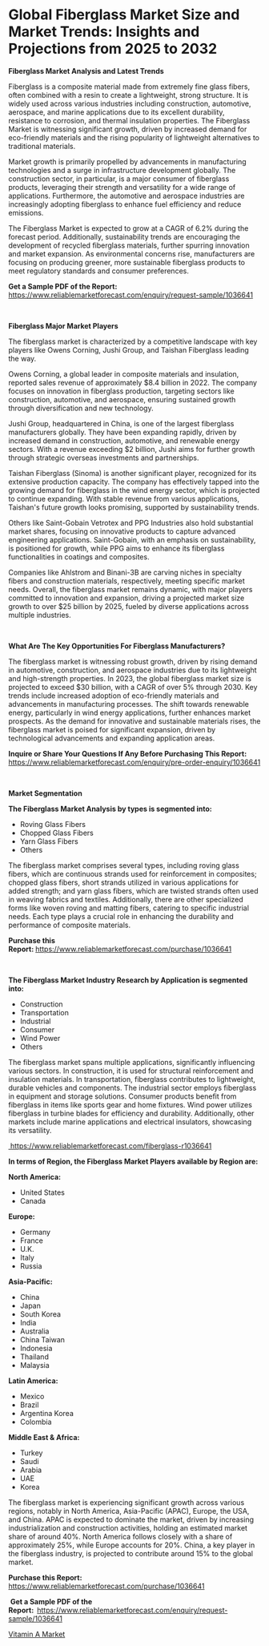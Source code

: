 <p><h1>Global Fiberglass Market Size and Market Trends: Insights and Projections from 2025 to 2032</h1></p><p><strong>Fiberglass Market Analysis and Latest Trends</strong></p>
<p><p>Fiberglass is a composite material made from extremely fine glass fibers, often combined with a resin to create a lightweight, strong structure. It is widely used across various industries including construction, automotive, aerospace, and marine applications due to its excellent durability, resistance to corrosion, and thermal insulation properties. The Fiberglass Market is witnessing significant growth, driven by increased demand for eco-friendly materials and the rising popularity of lightweight alternatives to traditional materials.</p><p>Market growth is primarily propelled by advancements in manufacturing technologies and a surge in infrastructure development globally. The construction sector, in particular, is a major consumer of fiberglass products, leveraging their strength and versatility for a wide range of applications. Furthermore, the automotive and aerospace industries are increasingly adopting fiberglass to enhance fuel efficiency and reduce emissions.</p><p>The Fiberglass Market is expected to grow at a CAGR of 6.2% during the forecast period. Additionally, sustainability trends are encouraging the development of recycled fiberglass materials, further spurring innovation and market expansion. As environmental concerns rise, manufacturers are focusing on producing greener, more sustainable fiberglass products to meet regulatory standards and consumer preferences.</p></p>
<p><strong>Get a Sample PDF of the Report:&nbsp;</strong> <a href="https://www.reliablemarketforecast.com/enquiry/request-sample/1036641?utm_campaign=1929&utm_medium=2&utm_source=Github&utm_content=ia&utm_term=31012025&utm_id=fiberglass">https://www.reliablemarketforecast.com/enquiry/request-sample/1036641</a></p>
<p>&nbsp;</p>
<p><strong>Fiberglass Major Market Players</strong></p>
<p><p>The fiberglass market is characterized by a competitive landscape with key players like Owens Corning, Jushi Group, and Taishan Fiberglass leading the way. </p><p>Owens Corning, a global leader in composite materials and insulation, reported sales revenue of approximately $8.4 billion in 2022. The company focuses on innovation in fiberglass production, targeting sectors like construction, automotive, and aerospace, ensuring sustained growth through diversification and new technology.</p><p>Jushi Group, headquartered in China, is one of the largest fiberglass manufacturers globally. They have been expanding rapidly, driven by increased demand in construction, automotive, and renewable energy sectors. With a revenue exceeding $2 billion, Jushi aims for further growth through strategic overseas investments and partnerships.</p><p>Taishan Fiberglass (Sinoma) is another significant player, recognized for its extensive production capacity. The company has effectively tapped into the growing demand for fiberglass in the wind energy sector, which is projected to continue expanding. With stable revenue from various applications, Taishan's future growth looks promising, supported by sustainability trends.</p><p>Others like Saint-Gobain Vetrotex and PPG Industries also hold substantial market shares, focusing on innovative products to capture advanced engineering applications. Saint-Gobain, with an emphasis on sustainability, is positioned for growth, while PPG aims to enhance its fiberglass functionalities in coatings and composites.</p><p>Companies like Ahlstrom and Binani-3B are carving niches in specialty fibers and construction materials, respectively, meeting specific market needs. Overall, the fiberglass market remains dynamic, with major players committed to innovation and expansion, driving a projected market size growth to over $25 billion by 2025, fueled by diverse applications across multiple industries.</p></p>
<p>&nbsp;</p>
<p><strong>What Are The Key Opportunities For Fiberglass Manufacturers?</strong></p>
<p><p>The fiberglass market is witnessing robust growth, driven by rising demand in automotive, construction, and aerospace industries due to its lightweight and high-strength properties. In 2023, the global fiberglass market size is projected to exceed $30 billion, with a CAGR of over 5% through 2030. Key trends include increased adoption of eco-friendly materials and advancements in manufacturing processes. The shift towards renewable energy, particularly in wind energy applications, further enhances market prospects. As the demand for innovative and sustainable materials rises, the fiberglass market is poised for significant expansion, driven by technological advancements and expanding application areas.</p></p>
<p><strong>Inquire or Share Your Questions If Any Before Purchasing This Report:</strong> <a href="https://www.reliablemarketforecast.com/enquiry/pre-order-enquiry/1036641?utm_campaign=1929&utm_medium=2&utm_source=Github&utm_content=ia&utm_term=31012025&utm_id=fiberglass">https://www.reliablemarketforecast.com/enquiry/pre-order-enquiry/1036641</a></p>
<p>&nbsp;</p>
<p><strong>Market Segmentation</strong></p>
<p><strong>The Fiberglass Market Analysis by types is segmented into:</strong></p>
<p><ul><li>Roving Glass Fibers</li><li>Chopped Glass Fibers</li><li>Yarn Glass Fibers</li><li>Others</li></ul></p>
<p><p>The fiberglass market comprises several types, including roving glass fibers, which are continuous strands used for reinforcement in composites; chopped glass fibers, short strands utilized in various applications for added strength; and yarn glass fibers, which are twisted strands often used in weaving fabrics and textiles. Additionally, there are other specialized forms like woven roving and matting fibers, catering to specific industrial needs. Each type plays a crucial role in enhancing the durability and performance of composite materials.</p></p>
<p><strong>Purchase this Report:&nbsp;</strong><a href="https://www.reliablemarketforecast.com/purchase/1036641?utm_campaign=1929&utm_medium=2&utm_source=Github&utm_content=ia&utm_term=31012025&utm_id=fiberglass">https://www.reliablemarketforecast.com/purchase/1036641</a></p>
<p>&nbsp;</p>
<p><strong>The Fiberglass Market Industry Research by Application is segmented into:</strong></p>
<p><ul><li>Construction</li><li>Transportation</li><li>Industrial</li><li>Consumer</li><li>Wind Power</li><li>Others</li></ul></p>
<p><p>The fiberglass market spans multiple applications, significantly influencing various sectors. In construction, it is used for structural reinforcement and insulation materials. In transportation, fiberglass contributes to lightweight, durable vehicles and components. The industrial sector employs fiberglass in equipment and storage solutions. Consumer products benefit from fiberglass in items like sports gear and home fixtures. Wind power utilizes fiberglass in turbine blades for efficiency and durability. Additionally, other markets include marine applications and electrical insulators, showcasing its versatility.</p></p>
<p><a href="https://www.reliablemarketforecast.com/fiberglass-r1036641?utm_campaign=1929&utm_medium=2&utm_source=Github&utm_content=ia&utm_term=31012025&utm_id=fiberglass">&nbsp;https://www.reliablemarketforecast.com/fiberglass-r1036641</a></p>
<p><strong>In terms of Region, the Fiberglass Market Players available by Region are:</strong></p>
<p>
    <p> <strong> North America: </strong>
        <ul>
            <li>United States</li>
            <li>Canada</li>
        </ul>
        </p> 
    <p> <strong> Europe: </strong>
        <ul>
            <li>Germany</li>
            <li>France</li>
            <li>U.K.</li>
            <li>Italy</li>
            <li>Russia</li>
        </ul>
        </p> 
    <p> <strong> Asia-Pacific: </strong>
        <ul>
            <li>China</li>
            <li>Japan</li>
            <li>South Korea</li>
            <li>India</li>
            <li>Australia</li>
            <li>China Taiwan</li>
            <li>Indonesia</li>
            <li>Thailand</li>
            <li>Malaysia</li>
        </ul>
        </p> 
    <p> <strong> Latin America: </strong>
        <ul>
            <li>Mexico</li>
            <li>Brazil</li>
            <li>Argentina Korea</li>
            <li>Colombia</li>
        </ul>
        </p> 
    <p> <strong> Middle East & Africa: </strong>
        <ul>
            <li>Turkey</li>
            <li>Saudi</li>
            <li>Arabia</li>
            <li>UAE</li>
            <li>Korea</li>
        </ul>
    </p>
    </p>
<p><p>The fiberglass market is experiencing significant growth across various regions, notably in North America, Asia-Pacific (APAC), Europe, the USA, and China. APAC is expected to dominate the market, driven by increasing industrialization and construction activities, holding an estimated market share of around 40%. North America follows closely with a share of approximately 25%, while Europe accounts for 20%. China, a key player in the fiberglass industry, is projected to contribute around 15% to the global market.</p></p>
<p><strong>Purchase this Report: </strong><a href="https://www.reliablemarketforecast.com/purchase/1036641?utm_campaign=1929&utm_medium=2&utm_source=Github&utm_content=ia&utm_term=31012025&utm_id=fiberglass">https://www.reliablemarketforecast.com/purchase/1036641</a></p>
<p>&nbsp;<strong>Get a Sample PDF of the Report:&nbsp;&nbsp;</strong><a href="https://www.reliablemarketforecast.com/enquiry/request-sample/1036641?utm_campaign=1929&utm_medium=2&utm_source=Github&utm_content=ia&utm_term=31012025&utm_id=fiberglass">https://www.reliablemarketforecast.com/enquiry/request-sample/1036641</a></p>
<p><strong></strong></p>
<p><p><a href="https://github.com/dringals/Market-Research-Report-List-6/blob/main/vitamin-a-market.md?utm_campaign=1929&utm_medium=2&utm_source=Github&utm_content=ia&utm_term=31012025&utm_id=fiberglass">Vitamin A Market</a></p></p>
